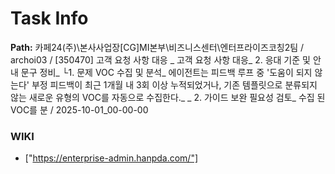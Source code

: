 # Task Info

**Path:** 카페24(주)\본사사업장\[CG]MI본부\비즈니스센터\엔터프라이즈코칭2팀 / archoi03 / [350470] 고객 요청 사항 대응 _ 고객 요청 사항 대응_ 2. 응대 기준 및 안내 문구 정비_ └1. 문제 VOC 수집 및 분석_ 에이전트는 피드백 루프 중 '도움이 되지 않는다' 부정 피드백이 최근 1개월 내 3회 이상 누적되었거나, 기존 템플릿으로 분류되지 않는 새로운 유형의 VOC를 자동으로 수집한다._ _ 2. 가이드 보완 필요성 검토_ 수집 된 VOC를 분 / 2025-10-01_00-00-00

### WIKI
- ["https://enterprise-admin.hanpda.com/"]

